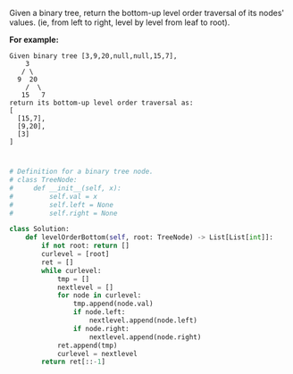 Given a binary tree, return the bottom-up level order traversal of its nodes' values. (ie, from left to right, level by level from leaf to root).

**For example:**
```
Given binary tree [3,9,20,null,null,15,7],
    3
   / \
  9  20
    /  \
   15   7
return its bottom-up level order traversal as:
[
  [15,7],
  [9,20],
  [3]
]
```
# 
```python
# Definition for a binary tree node.
# class TreeNode:
#     def __init__(self, x):
#         self.val = x
#         self.left = None
#         self.right = None

class Solution:
    def levelOrderBottom(self, root: TreeNode) -> List[List[int]]:
        if not root: return []
        curlevel = [root]
        ret = []
        while curlevel:
            tmp = []
            nextlevel = []
            for node in curlevel:
                tmp.append(node.val)
                if node.left:
                    nextlevel.append(node.left)
                if node.right:
                    nextlevel.append(node.right)
            ret.append(tmp)
            curlevel = nextlevel
        return ret[::-1]
```